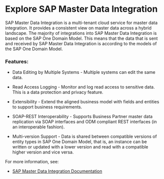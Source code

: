 # Explore SAP Master Data Integration

SAP Master Data Integration is a multi-tenant cloud service for master data integration. It provides a consistent view on master data across a hybrid landscape. The majority of integrations into SAP Master Data Integration is based on the SAP One Domain Model. This means that the data that is sent and received by SAP Master Data Integration is according to the models of the SAP One Domain Model. 

### Features:

* Data Editing by Multiple Systems - Multiple systems can edit the same data.

* Read Access Logging - Monitor and log read access to sensitive data. This is a data protection and privacy feature.

* Extensibility - Extend the aligned business model with fields and entities to support business requirements.

* SOAP-REST Interoperability - Supports Business Partner master data replication via SOAP interfaces and ODM compliant REST interfaces (in an interoperable fashion).

* Multi-version Support - Data is shared between compatible versions of entity types in SAP One Domain Model, that is, an instance can be written or updated with a lower version and read with a compatible higher version and vice versa.

For more information, see:
* [SAP Master Data Integration Documentation](https://help.sap.com/docs/SAP_MASTER_DATA_INTEGRATION)